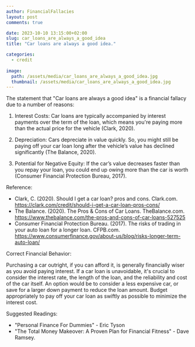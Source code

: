 ```yaml
---
author: FinancialFallacies
layout: post
comments: true

date: 2023-10-10 13:15:00+02:00  
slug: car_loans_are_always_a_good_idea
title: "Car loans are always a good idea."

categories:
  - credit
  
image:
  path: /assets/media/car_loans_are_always_a_good_idea.jpg
  thumbnail: /assets/media/car_loans_are_always_a_good_idea.jpg
---
```


The statement that "Car loans are always a good idea" is a financial fallacy due to a number of reasons:

1. Interest Costs: Car loans are typically accompanied by interest payments over the term of the loan, which means you're paying more than the actual price for the vehicle (Clark, 2020).

2. Depreciation: Cars depreciate in value quickly. So, you might still be paying off your car loan long after the vehicle’s value has declined significantly (The Balance, 2020).

3. Potential for Negative Equity: If the car’s value decreases faster than you repay your loan, you could end up owing more than the car is worth (Consumer Financial Protection Bureau, 2017).

Reference:
- Clark, C. (2020). Should I get a car loan?  pros and cons. Clark.com. https://clark.com/credit/should-i-get-a-car-loan-pros-cons/
- The Balance. (2020). The Pros & Cons of Car Loans. TheBalance.com. https://www.thebalance.com/the-pros-and-cons-of-car-loans-527525
- Consumer Financial Protection Bureau. (2017). The risks of trading in your auto loan for a longer loan. CFPB.com. https://www.consumerfinance.gov/about-us/blog/risks-longer-term-auto-loan/

Correct Financial Behavior:

Purchasing a car outright, if you can afford it, is generally financially wiser as you avoid paying interest. If a car loan is unavoidable, it's crucial to consider the interest rate, the length of the loan, and the reliability and cost of the car itself. An option would be to consider a less expensive car, or save for a larger down payment to reduce the loan amount. Budget appropriately to pay off your car loan as swiftly as possible to minimize the interest cost.

Suggested Readings:
- "Personal Finance For Dummies" - Eric Tyson
- "The Total Money Makeover: A Proven Plan for Financial Fitness" - Dave Ramsey.
